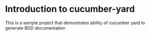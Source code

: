 Introduction to cucumber-yard
===============================
This is a sample project that demostrates ability of cucumber yard to generate BDD documentation